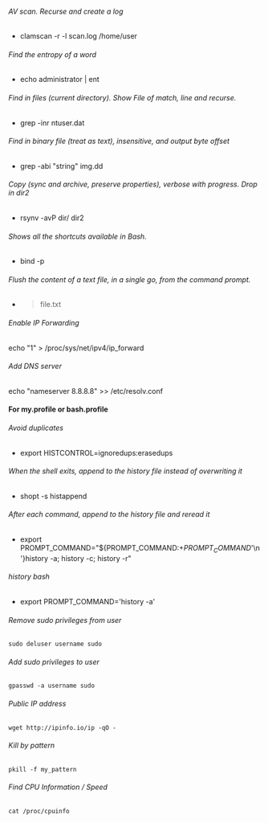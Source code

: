###### AV scan. Recurse and create a log
* clamscan -r -l scan.log /home/user

###### Find the entropy of a word
* echo administrator | ent

###### Find in files (current directory). Show File of match, line and recurse.
* grep -inr ntuser.dat

###### Find in binary file (treat as text), insensitive, and output byte offset
* grep -abi "string" img.dd

###### Copy (sync and archive, preserve properties), verbose with progress. Drop in dir2
* rsynv -avP dir/ dir2

###### Shows all the shortcuts available in Bash.
* bind -p

###### Flush the content of a text file, in a single go, from the command prompt.
* > file.txt

###### Enable IP Forwarding
echo "1" > /proc/sys/net/ipv4/ip_forward

###### Add DNS server
echo "nameserver 8.8.8.8" >> /etc/resolv.conf

#### For my.profile or bash.profile
###### Avoid duplicates
* export HISTCONTROL=ignoredups:erasedups 

###### When the shell exits, append to the history file instead of overwriting it
* shopt -s histappend
 
###### After each command, append to the history file and reread it
* export PROMPT_COMMAND="${PROMPT_COMMAND:+$PROMPT_COMMAND$'\n'}history -a; history -c; history -r"

###### history bash
* export PROMPT_COMMAND='history -a'

###### Remove sudo privileges from user
`sudo deluser username sudo`

###### Add sudo privileges to user
`gpasswd -a username sudo`

###### Public IP address
`wget http://ipinfo.io/ip -qO -`

###### Kill by pattern
`pkill -f my_pattern`

###### Find CPU Information / Speed
`cat /proc/cpuinfo`
